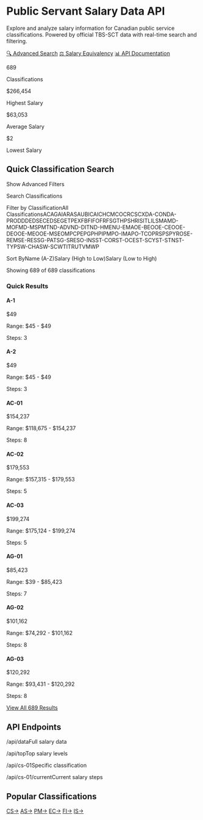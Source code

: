 # Public Servant  Salary Data API

Explore and analyze salary information for Canadian public service classifications. Powered by official TBS-SCT data with real-time search and filtering.

[🔍 Advanced Search](https://ps-salary.fabricen.com/search) [⚖️ Salary Equivalency](https://ps-salary.fabricen.com/equivalency) [📊 API Documentation](https://ps-salary.fabricen.com/api/data)

689

Classifications

$266,454

Highest Salary

$63,053

Average Salary

$2

Lowest Salary

## Quick Classification Search

Show Advanced Filters

Search Classifications

Filter by ClassificationAll ClassificationsACAGAIARASAUBICAICHCMCOCRCSCXDA-CONDA-PRODDDEDSECEDSEGETPEXFBFIFOFRFSGTHPSHRISITLILSMAMD-MOFMD-MSPMTND-ADVND-DITND-HMENU-EMAOE-BEOOE-CEOOE-DEOOE-MEOOE-MSEOMPCPEPGPHPIPMPO-IMAPO-TCOPRSPSPYROSE-REMSE-RESSG-PATSG-SRESO-INSST-CORST-OCEST-SCYST-STNST-TYPSW-CHASW-SCWTITRUTVMWP

Sort ByName (A-Z)Salary (High to Low)Salary (Low to High)

Showing 689 of 689 classifications

### Quick Results

#### A-1

$49

Range: $45 - $49

Steps: 3

#### A-2

$49

Range: $45 - $49

Steps: 3

#### AC-01

$154,237

Range: $118,675 - $154,237

Steps: 8

#### AC-02

$179,553

Range: $157,315 - $179,553

Steps: 5

#### AC-03

$199,274

Range: $175,124 - $199,274

Steps: 5

#### AG-01

$85,423

Range: $39 - $85,423

Steps: 7

#### AG-02

$101,162

Range: $74,292 - $101,162

Steps: 8

#### AG-03

$120,292

Range: $93,431 - $120,292

Steps: 8

[View All 689 Results](https://ps-salary.fabricen.com/search)

## API Endpoints

/api/dataFull salary data

/api/topTop salary levels

/api/cs-01Specific classification

/api/cs-01/currentCurrent salary steps

## Popular Classifications

[CS→](https://ps-salary.fabricen.com/api/cs) [AS→](https://ps-salary.fabricen.com/api/as) [PM→](https://ps-salary.fabricen.com/api/pm) [EC→](https://ps-salary.fabricen.com/api/ec) [FI→](https://ps-salary.fabricen.com/api/fi) [IS→](https://ps-salary.fabricen.com/api/is)
